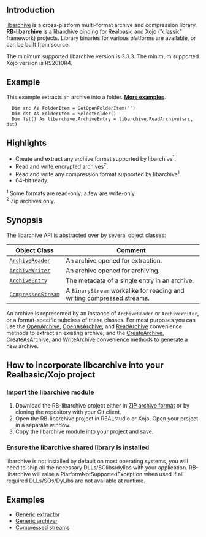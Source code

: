 ## Introduction
[libarchive](https://www.libarchive.org/) is a cross-platform multi-format archive and compression library. **RB-libarchive** is a libarchive [binding](http://en.wikipedia.org/wiki/Language_binding) for Realbasic and Xojo ("classic" framework) projects. Library binaries for various platforms are available, or can be built from source. 

The minimum supported libarchive version is 3.3.3. The minimum supported Xojo version is RS2010R4.

## Example
This example extracts an archive into a folder. [**More examples**](https://github.com/charonn0/RB-libarchive/wiki#examples).
```xojo
  Dim src As FolderItem = GetOpenFolderItem("")
  Dim dst As FolderItem = SelectFolder()
  Dim lst() As libarchive.ArchiveEntry = libarchive.ReadArchive(src, dst)
```

## Highlights
* Create and extract any archive format supported by libarchive<sup>1</sup>.
* Read and write encrypted archives<sup>2</sup>.
* Read and write any compression format supported by libarchive<sup>1</sup>.
* 64-bit ready.

<sup>1</sup> Some formats are read-only; a few are write-only.<br /><sup>2</sup> Zip archives only.

## Synopsis
The libarchive API is abstracted over by several object classes:

|Object Class|Comment|
|------------|-------|
|[`ArchiveReader`](https://github.com/charonn0/RB-libarchive/wiki/libarchive.ArchiveReader)|An archive opened for extraction.| 
|[`ArchiveWriter`](https://github.com/charonn0/RB-libarchive/wiki/libarchive.ArchiveWriter)|An archive opened for archiving.| 
|[`ArchiveEntry`](https://github.com/charonn0/RB-libarchive/wiki/libarchive.ArchiveEntry)|The metadata of a single entry in an archive.| 
|[`CompressedStream`](https://github.com/charonn0/RB-libarchive/wiki/libarchive.CompressedStream)|A `BinaryStream` workalike for reading and writing compressed streams.| 

An archive is represented by an instance of `ArchiveReader` or `ArchiveWriter`, or a format-specific subclass of these classes. For most purposes you can use the [OpenArchive](https://github.com/charonn0/RB-libarchive/wiki/libarchive.OpenArchive), [OpenAsArchive](https://github.com/charonn0/RB-libarchive/wiki/libarchive.OpenAsArchive), and [ReadArchive](https://github.com/charonn0/RB-libarchive/wiki/libarchive.ReadArchive) convenience methods to extract an existing archive; and the [CreateArchive](https://github.com/charonn0/RB-libarchive/wiki/libarchive.CreateArchive), [CreateAsArchive](https://github.com/charonn0/RB-libarchive/wiki/libarchive.CreateAsArchive), and [WriteArchive](https://github.com/charonn0/RB-libarchive/wiki/libarchive.WriteArchive) convenience methods to generate a new archive.

## How to incorporate libcarchive into your Realbasic/Xojo project
### Import the libarchive module
1. Download the RB-libarchive project either in [ZIP archive format](https://github.com/charonn0/RB-libarchive/archive/master.zip) or by cloning the repository with your Git client.
2. Open the RB-libarchive project in REALstudio or Xojo. Open your project in a separate window.
3. Copy the libarchive module into your project and save.

### Ensure the libarchive shared library is installed
libarchive is not installed by default on most operating systems, you will need to ship all the necessary DLLs/SOlibs/dylibs with your application. RB-libarchive will raise a PlatformNotSupportedException when used if all required DLLs/SOs/DyLibs are not available at runtime. 

## Examples
* [Generic extractor](https://github.com/charonn0/RB-libarchive/wiki/Extractor-Example)
* [Generic archiver](https://github.com/charonn0/RB-libarchive/wiki/Archiver-Example)
* [Compressed streams](https://github.com/charonn0/RB-libarchive/wiki/Compressed-Stream-Examples)
